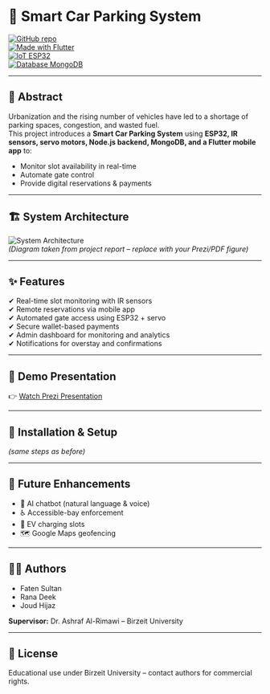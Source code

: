 # 🚗 Smart Car Parking System  

[![GitHub repo](https://img.shields.io/badge/GitHub-SmartParking-blue?logo=github)](https://github.com/your-username/smart-parking-system)  
[![Made with Flutter](https://img.shields.io/badge/Mobile-Flutter-blue?logo=flutter)](https://flutter.dev)  
[![IoT ESP32](https://img.shields.io/badge/Hardware-ESP32-green?logo=espressif)](https://www.espressif.com/)  
[![Database MongoDB](https://img.shields.io/badge/Database-MongoDB-brightgreen?logo=mongodb)](https://www.mongodb.com/)  

---

## 📌 Abstract
Urbanization and the rising number of vehicles have led to a shortage of parking spaces, congestion, and wasted fuel.  
This project introduces a **Smart Car Parking System** using **ESP32, IR sensors, servo motors, Node.js backend, MongoDB, and a Flutter mobile app** to:  
- Monitor slot availability in real-time  
- Automate gate control  
- Provide digital reservations & payments  

---

## 🏗️ System Architecture
![System Architecture](docs/system-architecture.png)  
*(Diagram taken from project report – replace with your Prezi/PDF figure)*  

---

## ✨ Features
✔ Real-time slot monitoring with IR sensors  
✔ Remote reservations via mobile app  
✔ Automated gate access using ESP32 + servo  
✔ Secure wallet-based payments  
✔ Admin dashboard for monitoring and analytics  
✔ Notifications for overstay and confirmations  

---

## 🎥 Demo Presentation
👉 [Watch Prezi Presentation](https://prezi.com/view/jahzM2iSfmu3ahJ3t5KP/)  

---



## 🔧 Installation & Setup
*(same steps as before)*  

---

## 🚀 Future Enhancements
- 🤖 AI chatbot (natural language & voice)  
- ♿ Accessible-bay enforcement  
- 🔋 EV charging slots  
- 🗺️ Google Maps geofencing  

---

## 👨‍💻 Authors
- Faten Sultan  
- Rana Deek  
- Joud Hijaz  

**Supervisor:** Dr. Ashraf Al-Rimawi – Birzeit University  

---

## 📜 License
Educational use under Birzeit University – contact authors for commercial rights.
